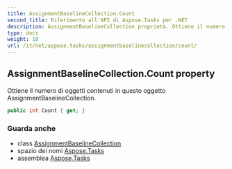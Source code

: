 ```yaml
---
title: AssignmentBaselineCollection.Count
second_title: Riferimento all'API di Aspose.Tasks per .NET
description: AssignmentBaselineCollection proprietà. Ottiene il numero di oggetti contenuti in questo oggetto AssignmentBaselineCollection.
type: docs
weight: 10
url: /it/net/aspose.tasks/assignmentbaselinecollection/count/
---
```

## AssignmentBaselineCollection.Count property

Ottiene il numero di oggetti contenuti in questo oggetto AssignmentBaselineCollection.

```csharp
public int Count { get; }
```

### Guarda anche

* class [AssignmentBaselineCollection](../)
* spazio dei nomi [Aspose.Tasks](../../assignmentbaselinecollection/)
* assemblea [Aspose.Tasks](../../../)


